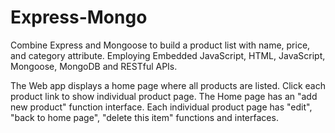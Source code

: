 # Express-Mongo

Combine Express and Mongoose to build a product list with name, price, and category attribute.
Employing Embedded JavaScript, HTML, JavaScript, Mongoose, MongoDB and RESTful APIs.

The Web app displays a home page where all products are listed.
Click each product link to show individual product page.
The Home page has an "add new product" function interface.
Each individual product page has "edit", "back to home page", "delete this item" functions and interfaces.
